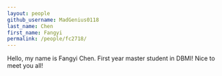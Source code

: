 ```yaml
---
layout: people
github_username: MadGenius0118
last_name: Chen
first_name: Fangyi
permalink: /people/fc2718/
---
```


Hello, my name is Fangyi Chen. First year master student in DBMI! Nice to 
meet you all! 
